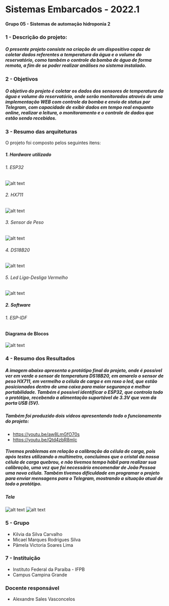 # Sistemas Embarcados - 2022.1

#### Grupo 05 - Sistemas de automação hidroponia 2

### 1 - Descrição do projeto:

##### O presente projeto consiste na criação de um dispositivo capaz de coletar dados referentes a temperatura da água e o volume do reservatório, como também o controle da bomba de água de forma remota, a fim de se poder realizar análises no sistema instalado.

### 2 - Objetivos

##### O objetivo do projeto é coletar os dados dos sensores de temperatura da água e volume do reservatório, onde serão monitorados através de uma implementação WEB com controle da bomba e envio de status por Telegram, com capacidade de exibir dados em tempo real enquanto online, realizar a leitura, o monitoramento e o controle de dados que estão sendo recebidos.
  
### 3 - Resumo das arquiteturas

  O projeto foi composto pelos seguintes itens:
  
  ##### 1.  Hardware utilizado
  ###### 1. ESP32
  ![alt text](https://github.com/micasmarques/projeto-2022-fotos/blob/main/fotos/esp32.jpg)
  ###### 2. HX711
  ![alt text](https://github.com/micasmarques/projeto-2022-fotos/blob/main/fotos/hx711.jpg)
  ###### 3. Sensor de Peso
  ![alt text](https://github.com/micasmarques/projeto-2022-fotos/blob/main/fotos/sensor-de-peso.jpg)
  ###### 4. DS18B20
  ![alt text](https://github.com/micasmarques/projeto-2022-fotos/blob/main/fotos/sensor-de-temperatura-ds18b20-prova-d-agua.jpg)
  ###### 5. Led Liga-Desliga Vermelho
  ![alt text](https://github.com/micasmarques/projeto-2022-fotos/blob/main/fotos/led.jpg)


  ##### 2.  Software
  ###### 1. ESP-IDF 

#### Diagrama de Blocos
![alt text](https://github.com/micasmarques/projeto-2022-fotos/blob/main/fotos/diagrama-blocos.png)
  
### 4 - Resumo dos Resultados

  ##### A imagem abaixo apresenta o protótipo final do projeto, onde é possível ver em verde o sensor de temperatura DS18B20, em amarelo o sensor de peso HX711, em vermelho a célula de carga e em roxo o led, que estão posicionados dentro de uma caixa para maior segurança e melhor portabilidade. Também é possível identificar o ESP32, que controla todo o protótipo, recebendo a alimentação suportável de 3.3V que vem da porta USB (5V).
  ##### Também foi produzido dois vídeos apresentando todo o funcionamento do projeto:

  * https://youtu.be/aw8LmGfO70s
  * https://youtu.be/Qtd4zbR8mlc

  ##### Tivemos problemas em relação a calibração da célula de carga, pois após testes utilizando o multímetro, concluímos que o cristal da nossa célula de carga quebrou, e não tivemos tempo hábil para realizar sua calibração, uma vez que foi necessário encomendar de João Pessoa uma nova célula. Também tivemos dificuldade em programar o projeto para enviar mensagens para o Telegram, mostrando a situação atual de todo o protótipo.

  ##### Tela
  ![alt text](https://github.com/micasmarques/projeto-2022-fotos/blob/main/fotos/tela.png)
  ![alt text](https://github.com/micasmarques/projeto-2022-fotos/blob/main/fotos/projeto-final.jpg)
 

### 5 - Grupo

* Kilvia da Silva Carvalho
* Micael Marques Rodrigues Silva
* Pâmela Victoria Soares Lima

### 7 - Instituição

* Instituto Federal da Paraíba - IFPB
* Campus Campina Grande

### Docente responsável
* Alexandre Sales Vasconcelos